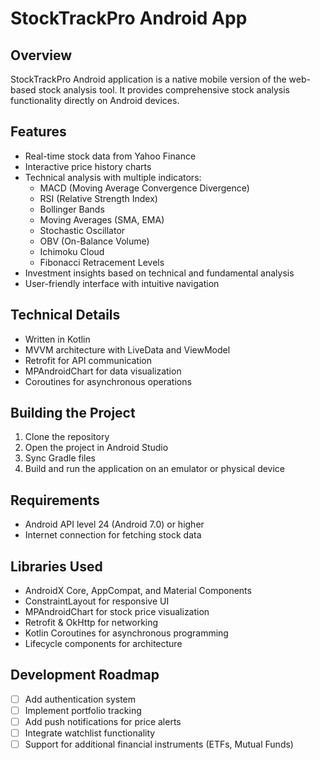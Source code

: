 # StockTrackPro Android App

## Overview
StockTrackPro Android application is a native mobile version of the web-based stock analysis tool. It provides comprehensive stock analysis functionality directly on Android devices.

## Features
- Real-time stock data from Yahoo Finance
- Interactive price history charts
- Technical analysis with multiple indicators:
  - MACD (Moving Average Convergence Divergence)
  - RSI (Relative Strength Index)
  - Bollinger Bands
  - Moving Averages (SMA, EMA)
  - Stochastic Oscillator
  - OBV (On-Balance Volume)
  - Ichimoku Cloud
  - Fibonacci Retracement Levels
- Investment insights based on technical and fundamental analysis
- User-friendly interface with intuitive navigation

## Technical Details
- Written in Kotlin
- MVVM architecture with LiveData and ViewModel
- Retrofit for API communication
- MPAndroidChart for data visualization
- Coroutines for asynchronous operations

## Building the Project
1. Clone the repository
2. Open the project in Android Studio
3. Sync Gradle files
4. Build and run the application on an emulator or physical device

## Requirements
- Android API level 24 (Android 7.0) or higher
- Internet connection for fetching stock data

## Libraries Used
- AndroidX Core, AppCompat, and Material Components
- ConstraintLayout for responsive UI
- MPAndroidChart for stock price visualization
- Retrofit & OkHttp for networking
- Kotlin Coroutines for asynchronous programming
- Lifecycle components for architecture

## Development Roadmap
- [ ] Add authentication system
- [ ] Implement portfolio tracking
- [ ] Add push notifications for price alerts
- [ ] Integrate watchlist functionality
- [ ] Support for additional financial instruments (ETFs, Mutual Funds)